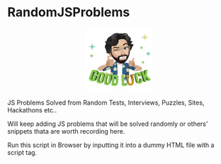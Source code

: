 # RandomJSProblems
<p align="center">
<img src="https://github.com/k-vikram/k-vikram/blob/master/Avatars/goodluck.png" alt="goodluck" width="150"/>
  </p>

JS Problems Solved from Random Tests, Interviews, Puzzles, Sites, Hackathons etc..

Will keep adding JS problems that will be solved randomly or others' snippets thata are worth recording here.

Run this script in Browser by inputting it into a dummy HTML file with a script tag.

